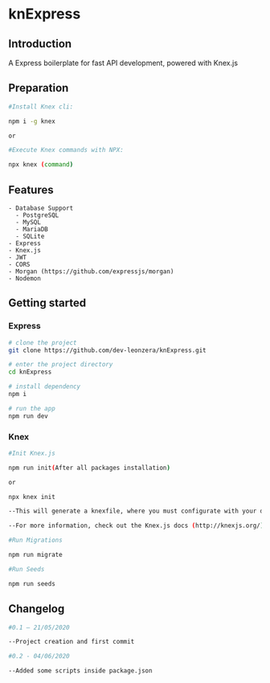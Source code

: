 # knExpress

## Introduction

A Express boilerplate for fast API development, powered with Knex.js

## Preparation
```bash
#Install Knex cli:

npm i -g knex

or 

#Execute Knex commands with NPX:

npx knex (command)
```
## Features

```
- Database Support
  - PostgreSQL
  - MySQL
  - MariaDB
  - SQLite
- Express
- Knex.js 
- JWT
- CORS
- Morgan (https://github.com/expressjs/morgan)
- Nodemon
```

## Getting started

### Express

```bash
# clone the project
git clone https://github.com/dev-leonzera/knExpress.git

# enter the project directory
cd knExpress

# install dependency
npm i

# run the app
npm run dev

```
### Knex
```bash
#Init Knex.js

npm run init(After all packages installation)

or

npx knex init

--This will generate a knexfile, where you must configurate with your database infos, and the directories path for migrations and seeds.

--For more information, check out the Knex.js docs (http://knexjs.org/)

#Run Migrations

npm run migrate

#Run Seeds

npm run seeds
```
## Changelog
```bash
#0.1 — 21/05/2020

--Project creation and first commit

#0.2 - 04/06/2020

--Added some scripts inside package.json
```

